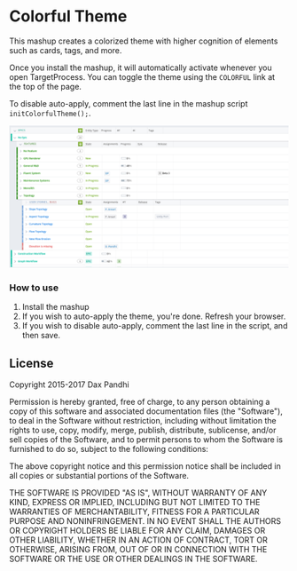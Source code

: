# Colorful Theme

This mashup creates a colorized theme with higher cognition of elements such as cards, tags, and more.

Once you install the mashup, it will automatically activate whenever you open TargetProcess. You can toggle the theme using the `COLORFUL` link at the top of the page.

To disable auto-apply, comment the last line in the mashup script ```initColorfulTheme();```.

![Colorful Theme for TargetProcess](Colorful_screenshot1.png)

### How to use
1. Install the mashup
1. If you wish to auto-apply the theme, you're done. Refresh your browser.
1. If you wish to disable auto-apply, comment the last line in the script, and then save.

## License
Copyright 2015-2017 Dax Pandhi

Permission is hereby granted, free of charge, to any person obtaining a copy of this software and associated documentation files (the "Software"), to deal in the Software without restriction, including without limitation the rights to use, copy, modify, merge, publish, distribute, sublicense, and/or sell copies of the Software, and to permit persons to whom the Software is furnished to do so, subject to the following conditions:

The above copyright notice and this permission notice shall be included in all copies or substantial portions of the Software.

THE SOFTWARE IS PROVIDED "AS IS", WITHOUT WARRANTY OF ANY KIND, EXPRESS OR IMPLIED, INCLUDING BUT NOT LIMITED TO THE WARRANTIES OF MERCHANTABILITY, FITNESS FOR A PARTICULAR PURPOSE AND NONINFRINGEMENT. IN NO EVENT SHALL THE AUTHORS OR COPYRIGHT HOLDERS BE LIABLE FOR ANY CLAIM, DAMAGES OR OTHER LIABILITY, WHETHER IN AN ACTION OF CONTRACT, TORT OR OTHERWISE, ARISING FROM, OUT OF OR IN CONNECTION WITH THE SOFTWARE OR THE USE OR OTHER DEALINGS IN THE SOFTWARE.